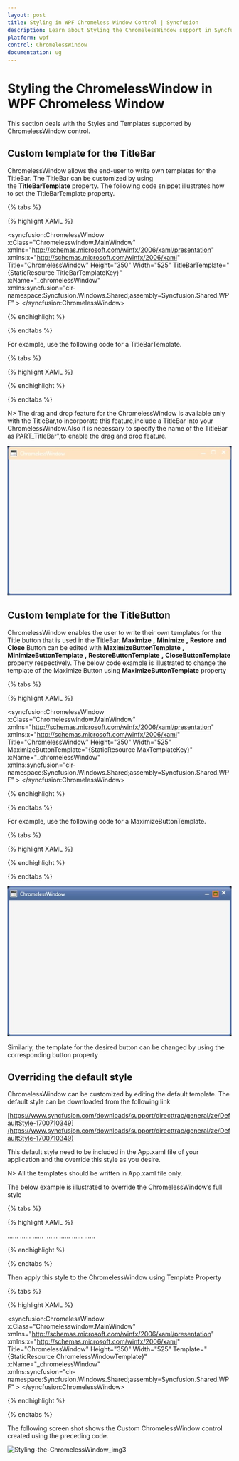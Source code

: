 ```yaml
---
layout: post
title: Styling in WPF Chromeless Window Control | Syncfusion
description: Learn about Styling the ChromelessWindow support in Syncfusion WPF Chromeless Window control and more.
platform: wpf
control: ChromelessWindow
documentation: ug
---
```

# Styling the ChromelessWindow in WPF Chromeless Window

This section deals with the Styles and Templates supported by ChromelessWindow control.

## Custom template for the TitleBar

ChromelessWindow allows the end-user to write own templates for the TitleBar. The TitleBar can be customized by using the **TitleBarTemplate** property. The following code snippet illustrates how to set the TitleBarTemplate property.

{% tabs %}

{% highlight XAML %}

<syncfusion:ChromelessWindow x:Class="Chromelesswindow.MainWindow"
xmlns="http://schemas.microsoft.com/winfx/2006/xaml/presentation"
xmlns:x="http://schemas.microsoft.com/winfx/2006/xaml"
Title="ChromelessWindow" Height="350" Width="525" TitleBarTemplate="{StaticResource TitleBarTemplateKey}"   
x:Name="_chromelessWindow"    
xmlns:syncfusion="clr-namespace:Syncfusion.Windows.Shared;assembly=Syncfusion.Shared.WPF"  >
</syncfusion:ChromelessWindow>

{% endhighlight %}

{% endtabs %}

For example, use the following code for a TitleBarTemplate.

{% tabs %}

{% highlight XAML %}

<ControlTemplate x:Key="TitleBarTemplateKey" TargetType="{x:Type syncfusion:TitleBar}">
<Border x:Name="MainGrid"  Height="30" CornerRadius="5,5,0,0" Background="Bisque" >
<Border BorderBrush="Transparent" Background="Transparent" BorderThickness=".5" Width="Auto" CornerRadius="0,0,0,0">
<ContentPresenter   HorizontalAlignment="Stretch" VerticalAlignment="Center" />
</Border>
</Border>
</ControlTemplate>

{% endhighlight %}

{% endtabs %}

N> The drag and drop feature for the ChromelessWindow is available only with the TitleBar,to incorporate this feature,include a TitleBar into your ChromelessWindow.Also it is necessary to specify the name of the TitleBar as PART_TitleBar",to enable the drag and drop feature.

![Styling-the-ChromelessWindow_img1](Styling-the-ChromelessWindow_images/Styling-the-ChromelessWindow_img1.jpeg)

## Custom template for the TitleButton

ChromelessWindow enables the user to write their own templates for the Title button that is used in the TitleBar. **Maximize** **,** **Minimize** **,** **Restore** **and** **Close** Button can be edited with **MaximizeButtonTemplate** **,** **MinimizeButtonTemplate** **,** **RestoreButtonTemplate** **,** **CloseButtonTemplate** property respectively. The below code example is illustrated to change the template of the Maximize Button using **MaximizeButtonTemplate** property

{% tabs %}

{% highlight XAML %}

<syncfusion:ChromelessWindow x:Class="Chromelesswindow.MainWindow"
xmlns="http://schemas.microsoft.com/winfx/2006/xaml/presentation"
xmlns:x="http://schemas.microsoft.com/winfx/2006/xaml"
Title="ChromelessWindow" Height="350" Width="525" MaximizeButtonTemplate="{StaticResource MaxTemplateKey}" 
x:Name="_chromelessWindow"    
xmlns:syncfusion="clr-namespace:Syncfusion.Windows.Shared;assembly=Syncfusion.Shared.WPF" >
<Grid>
</Grid>
</syncfusion:ChromelessWindow>

{% endhighlight %}

{% endtabs %}

For example, use the following code for a MaximizeButtonTemplate.

{% tabs %}

{% highlight XAML %}

<ControlTemplate x:Key="MaxTemplateKey" TargetType="{x:Type syncfusion:TitleButton}">
<Border SnapsToDevicePixels="true" x:Name="maxborder" Width="15" Height="15" Background="Coral"  
BorderThickness="0" BorderBrush="Transparent">
<Grid SnapsToDevicePixels="true" x:Name="grid" HorizontalAlignment="Center" VerticalAlignment="Center" Width="9" Height="8">
<Path Name="pathButton" SnapsToDevicePixels="True"  Stretch="Fill" StrokeThickness="1"               
Data="M1,1 L8,1 L8,8 L1,8 z M1,2 L8,2" Stroke="Green"
HorizontalAlignment="Center" VerticalAlignment="Center"  Width="9" Height="8">
</Path>                  
</Grid>
</Border>
</ControlTemplate>

{% endhighlight %}

{% endtabs %}

![Styling-the-ChromelessWindow_img2](Styling-the-ChromelessWindow_images/Styling-the-ChromelessWindow_img2.jpeg)

Similarly, the template for the desired button can be changed by using the corresponding button property

## Overriding the default style

ChromelessWindow can be customized by editing the default template. The default style can be downloaded from the following link

[https://www.syncfusion.com/downloads/support/directtrac/general/ze/DefaultStyle-1700710349](https://www.syncfusion.com/downloads/support/directtrac/general/ze/DefaultStyle-1700710349)

This default style need to be included in the App.xaml file of your application and the override this style as you desire.

N> All the templates should be written in App.xaml file only.

The below example is illustrated to override the ChromelessWindow’s full style 

{% tabs %}

{% highlight XAML %}

<ControlTemplate x:Key="TitleBarTemplateKey" TargetType="{x:Type syncfusion:TitleBar}">
<Border Name="border" Background="#AA161616" Height="30">
<ContentPresenter HorizontalAlignment="Stretch" VerticalAlignment="Bottom" Margin="0,0,0,0"/>
</Border>
</ControlTemplate>
<ControlTemplate x:Key="ChromelessWindowTemplate" TargetType="{x:Type syncfusion:ChromelessWindow}">
<AdornerDecorator>
<Border Name="OuterBorder" Background="#F1401013" BorderThickness="2" CornerRadius="{Binding ElementName=CornerRadiusSlider,Path=Value}" BorderBrush="#401013">
......
......
......
<syncfusion:TitleBar Name="PART_TitleBar" Grid.Row="0" Template="{StaticResource TitleBarTemplateKey}" >
<Grid VerticalAlignment="Top" Height="30">
<StackPanel Orientation="Horizontal">
<Image x:Name="PART_Icon" Source="{Binding RelativeSource={RelativeSource FindAncestor, AncestorType={x:Type syncfusion:ChromelessWindow}}, Path=Icon}" VerticalAlignment="Center" HorizontalAlignment="Left" Margin="4,4,2,4"  MaxWidth="16" MaxHeight="16" MinWidth="16" MinHeight="16" />
<ContentControl Foreground="White" Content="{TemplateBinding Title}" VerticalAlignment="Center" HorizontalAlignment="Left" x:Name="TitlePresenter" Margin="5,5,5,5" />
</StackPanel>
......
......
</Grid>
</syncfusion:TitleBar>
......
......
</Grid>
</Border>               
</AdornerDecorator>
</ControlTemplate>

{% endhighlight %}

{% endtabs %}

Then apply this style to the ChromelessWindow using Template Property

{% tabs %}

{% highlight XAML %}

<syncfusion:ChromelessWindow x:Class="Chromelesswindow.MainWindow"
xmlns="http://schemas.microsoft.com/winfx/2006/xaml/presentation"
xmlns:x="http://schemas.microsoft.com/winfx/2006/xaml"
Title="ChromelessWindow" Height="350" Width="525" Template="{StaticResource ChromelessWindowTemplate}"   
x:Name="_chromelessWindow"    
xmlns:syncfusion="clr-namespace:Syncfusion.Windows.Shared;assembly=Syncfusion.Shared.WPF"  >
</syncfusion:ChromelessWindow>

{% endhighlight %}

{% endtabs %}

The following screen shot shows the Custom ChromelessWindow control created using the preceding code.

![Styling-the-ChromelessWindow_img3](Styling-the-ChromelessWindow_images/Styling-the-ChromelessWindow_img3.jpeg)
